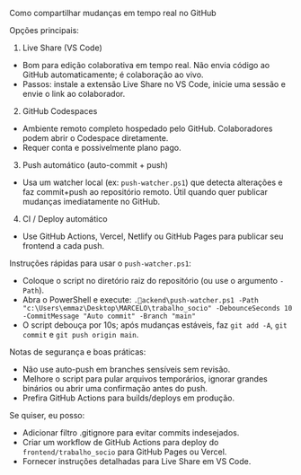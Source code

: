 Como compartilhar mudanças em tempo real no GitHub

Opções principais:

1) Live Share (VS Code)
- Bom para edição colaborativa em tempo real. Não envia código ao GitHub automaticamente; é colaboração ao vivo.
- Passos: instale a extensão Live Share no VS Code, inicie uma sessão e envie o link ao colaborador.

2) GitHub Codespaces
- Ambiente remoto completo hospedado pelo GitHub. Colaboradores podem abrir o Codespace diretamente.
- Requer conta e possivelmente plano pago.

3) Push automático (auto-commit + push)
- Usa um watcher local (ex: `push-watcher.ps1`) que detecta alterações e faz commit+push ao repositório remoto. Útil quando quer publicar mudanças imediatamente no GitHub.

4) CI / Deploy automático
- Use GitHub Actions, Vercel, Netlify ou GitHub Pages para publicar seu frontend a cada push.

Instruções rápidas para usar o `push-watcher.ps1`:
- Coloque o script no diretório raiz do repositório (ou use o argumento `-Path`).
- Abra o PowerShell e execute: `.ackend\push-watcher.ps1 -Path "c:\Users\emmaz\Desktop\MARCELO\trabalho_socio" -DebounceSeconds 10 -CommitMessage "Auto commit" -Branch "main"`
- O script debouça por 10s; após mudanças estáveis, faz `git add -A`, `git commit` e `git push origin main`.

Notas de segurança e boas práticas:
- Não use auto-push em branches sensíveis sem revisão.
- Melhore o script para pular arquivos temporários, ignorar grandes binários ou abrir uma confirmação antes do push.
- Prefira GitHub Actions para builds/deploys em produção.

Se quiser, eu posso:
- Adicionar filtro .gitignore para evitar commits indesejados.
- Criar um workflow de GitHub Actions para deploy do `frontend/trabalho_socio` para GitHub Pages ou Vercel.
- Fornecer instruções detalhadas para Live Share em VS Code.
